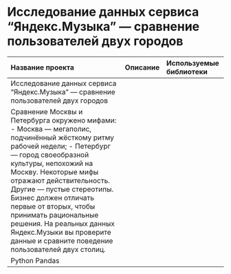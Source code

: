 # Исследование данных сервиса “Яндекс.Музыка” — сравнение пользователей двух городов

| Название проекта	 | Описание | Используемые библиотеки |
| :-------------------- | :-------------------- |:--------------------|
| Исследование данных сервиса “Яндекс.Музыка” — сравнение пользователей двух городов
 | Сравнение Москвы и Петербурга окружено мифами: - Москва — мегаполис, подчинённый жёсткому ритму рабочей недели; - Петербург — город своеобразной культуры, непохожий на Москву. Некоторые мифы отражают действительность. Другие — пустые стереотипы. Бизнес должен отличать первые от вторых, чтобы принимать рациональные решения. На реальных данных Яндекс.Музыки вы проверите данные и сравните поведение пользователей двух столиц. | 
Python Pandas |
